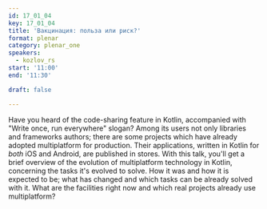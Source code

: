 ```yaml
---
id: 17_01_04
key: 17_01_04
title: 'Вакцинация: польза или риск?'
format: plenar
category: plenar_one
speakers:
  - kozlov_rs
start: '11:00'
end: '11:30'

draft: false

---
```

Have you heard of the code-sharing feature in Kotlin, accompanied with "Write once, run everywhere" slogan? Among its users not only libraries and frameworks authors; there are some projects which have already adopted multiplatform for production. Their applications, written in Kotlin for *both* iOS and Android, are published in stores. 
With this talk, you'll get a brief overview of the evolution of multiplatform technology in Kotlin, concerning the tasks it's evolved to solve. How it was and how it is expected to be; what has changed and which tasks can be already solved with it. What are the facilities right now and which real projects already use multiplatform?